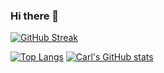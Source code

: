 ### Hi there 👋

<!--
**CarlMatthewVerano/CarlMatthewVerano** is a ✨ _special_ ✨ repository because its `README.md` (this file) appears on your GitHub profile

-->
[![GitHub Streak](https://streak-stats.demolab.com/?user=DLSYu)](https://git.io/streak-stats)

[![Top Langs](https://github-readme-stats.vercel.app/api/top-langs/?username=anuraghazra)](https://github.com/anuraghazra/github-readme-stats)
[![Carl's GitHub stats](https://github-readme-stats.vercel.app/api?username=CarlMatthewVerano)](https://github.com/anuraghazra/github-readme-stats)
